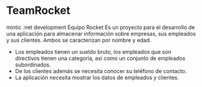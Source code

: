 # TeamRocket
mintic .net development 
Equipo Rocket
Es un proyecto para el desarrollo de una aplicación para almacenar información sobre empresas, sus empleados y sus clientes. Ambos se caracterizan por nombre y edad.

- Los empleados tienen un sueldo bruto, los empleados que son directivos tienen una categoria, así como un conjunto de empleados subordinados.
- De los clientes además se necesita conocer su teléfono de contacto.
- La aplicación necesita mostrar los datos de empleados y clientes.
